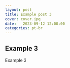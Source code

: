 ```yaml
---
layout: post
title: Example post 3
cover: cover.jpg
date:   2023-09-12 12:00:00
categories: pt-br
---
```


## Example 3

Example 3
